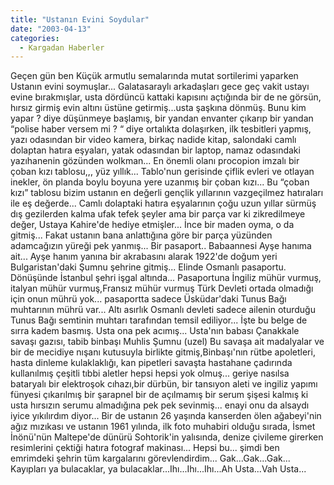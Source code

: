 ```yaml
---
title: "Ustanın Evini Soydular"
date: "2003-04-13"
categories: 
  - Kargadan Haberler
---
```


Geçen gün ben Küçük armutlu semalarında mutat sortilerimi yaparken Ustanın evini soymuşlar... Galatasaraylı arkadaşları gece geç vakit ustayı evine bırakmışlar, usta dördüncü kattaki kapısını açtığında bir de ne görsün, hırsız girmiş evin altını üstüne getirmiş...usta şaşkına dönmüş. Bunu kim yapar ? diye düşünmeye başlamış, bir yandan envanter çıkarıp bir yandan “polise haber versem mi ? “ diye ortalıkta dolaşırken, ilk tesbitleri yapmış, yazı odasından bir video kamera, birkaç nadide kitap, salondaki camlı dolaptan hatıra eşyaları, yatak odasından bir laptop, namaz odasındaki yazıhanenin gözünden wolkman... En önemli olanı procopion imzalı bir çoban kızı tablosu,,, yüz yıllık... Tablo'nun gerisinde çiflik evleri ve otlayan inekler, ön planda boylu boyuna yere uzanmış bir çoban kızı... Bu “çoban kızı” tablosu bizim ustanın en değerli gençlik yıllarının vazgeçilmez hatıraları ile eş değerde... Camlı dolaptaki hatıra eşyalarının çoğu uzun yıllar sürmüş dış gezilerden kalma ufak tefek şeyler ama bir parça var ki zikredilmeye değer, Ustaya Kahire'de hediye etmişler... İnce bir maden oyma, o da gitmiş... Fakat ustanın bana anlattığına göre bir parça yüzünden adamcağızın yüreği pek yanmış... Bir pasaport.. Babaannesi Ayşe hanıma ait... Ayşe hanım yanına bir akrabasını alarak 1922'de doğum yeri Bulgaristan'daki Şumnu şehrine gitmiş... Elinde Osmanlı pasaportu. Dönüşünde İstanbul şehri işgal altında... Pasaportuna İngiliz mühür vurmuş, italyan mühür vurmuş,Fransız mühür vurmuş Türk Devleti ortada olmadığı için onun mührü yok... pasaportta sadece Üsküdar'daki Tunus Bağı muhtarının mührü var... Altı asırlık Osmanlı devleti sadece ailenin oturduğu Tunus Bağı semtinin muhtarı tarafından temsil ediliyor... İşte bu belge de sırra kadem basmış. Usta ona pek acımış... Usta'nın babası Çanakkale savaşı gazısı, tabib binbaşı Muhlis Şumnu (uzel) Bu savaşa ait madalyalar ve bir de mecidiye nışanı kutusuyla birlikte gitmiş,Binbaşı'nın rütbe apoletleri, hasta dinleme kulaklaklığı, kan pipetleri savaşta hastahane çadırında kullanılmış çeşitli tıbbi aletler hepsi hepsi yok olmuş... geriye nasılsa bataryalı bir elektroşok cıhazı,bir dürbün, bir tansıyon aleti ve ingiliz yapımı fünyesi çıkarılmış bir şarapnel bir de açılmamış bir serum şişesi kalmış ki usta hırsızın serumu almadığına pek pek sevinmiş... enayi onu da alsaydı iyice yıkılırdım diyor... Bir de ustanın 26 yaşında kanserden ölen ağabeyi'nin ağız mızıkası ve ustanın 1961 yılında, ilk foto muhabiri olduğu sırada, İsmet İnönü'nün Maltepe'de dünürü Sohtorik'in yalısında, denize çivileme girerken resimlerini çektiği hatıra fotograf makinası... Hepsi bu... şimdi ben emrimdeki şehrin tüm kargalarını görevlendirdim... Gak...Gak...Gak... Kayıpları ya bulacaklar, ya bulacaklar...Ihı...Ihı...Ihı...Ah Usta...Vah Usta...
